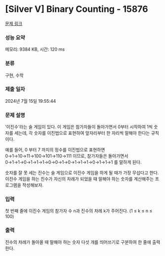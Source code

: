 # [Silver V] Binary Counting - 15876 

[문제 링크](https://www.acmicpc.net/problem/15876) 

### 성능 요약

메모리: 9384 KB, 시간: 120 ms

### 분류

구현, 수학

### 제출 일자

2024년 7월 15일 19:55:44

### 문제 설명

<p>’이진수’라는 술 게임이 있다. 이 게임은 참가자들이 돌아가면서 0부터 시작하여 1씩 숫자를 세는데, 각 숫자를 이진법으로 표현하여 앞자리부터 한 자리씩 말해야 한다는 규칙이다.</p>

<p>예를 들어, 0 부터 7 까지의 정수를 이진법으로 표현하면 0→1→10→11→100→101→110→111 이므로, 참가자들은 돌아가면서 0→1→1→0→1→1→1→0→0→1→0→1→1→1→0→1→1→1 를 말하게 된다.</p>

<p>숫자를 잘 못 세는 진수는 술 게임으로 이진수 게임을 하게 될 때가 가장 무섭다고 한다. 이진수 게임을 하는 진수가 자신의 차례가 되었을 때 말해야 하는 숫자를 계산해주는 프로그램을 작성해보자.</p>

### 입력 

 <p>첫 번째 줄에 이진수 게임의 참가자 수 n과 진수의 차례 k가 주어진다. (1 ≤ k ≤ n ≤ 100)</p>

### 출력 

 <p>진수의 차례가 돌아올 때 말해야 하는 숫자 다섯 개를 띄어쓰기로 구분하여 한 줄에 출력한다.</p>

